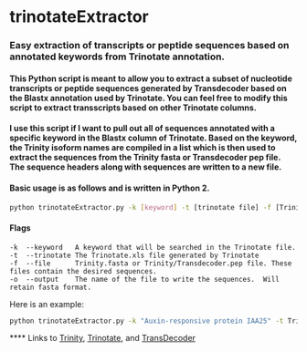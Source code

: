 # trinotateExtractor

### Easy extraction of transcripts or peptide sequences based on annotated keywords from Trinotate annotation.

#### This Python script is meant to allow you to extract a subset of nucleotide transcripts or peptide sequences generated by Transdecoder based on the Blastx annotation used by Trinotate.  You can feel free to modify this script to extract transscripts based on other Trinotate columns.  

#### I use this script if I want to pull out all of sequences annotated with a specific keyword in the Blastx column of Trinotate.  Based on the keyword, the Trinity isoform names are compiled in a list which is then used to extract the sequences from the Trinity fasta or Transdecoder pep file.  The sequence headers along with sequences are written to a new file.

#### Basic usage is as follows and is written in Python 2. 

```bash
python trinotateExtractor.py -k [keyword] -t [trinotate file] -f [Trinity Fasta or Transdecoder PEP file] -o [output file to write to]
```
#### Flags

	-k  --keyword 	A keyword that will be searched in the Trinotate file.
	-t  --trinotate The Trinotate.xls file generated by Trinotate
	-f  --file      Trinity.fasta or Trinity/Transdecoder.pep file. These files contain the desired sequences.
	-o  --output    The name of the file to write the sequences.  Will retain fasta format.

Here is an example:

```bash
python trinotateExtractor.py -k "Auxin-responsive protein IAA25" -t Trinotate.xls -f Paspalum_urvillei_GENES.fasta -o test.fasta
```
**** Links to [Trinity](https://github.com/trinityrnaseq/trinityrnaseq/wiki), [Trinotate](https://github.com/Trinotate/Trinotate.github.io/wiki), and [TransDecoder](https://github.com/TransDecoder/TransDecoder/wiki)
